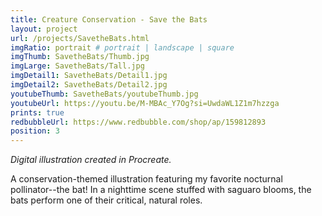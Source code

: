 ```yaml
---
title: Creature Conservation - Save the Bats
layout: project
url: /projects/SavetheBats.html
imgRatio: portrait # portrait | landscape | square
imgThumb: SavetheBats/Thumb.jpg
imgLarge: SavetheBats/Tall.jpg
imgDetail1: SavetheBats/Detail1.jpg
imgDetail2: SavetheBats/Detail2.jpg
youtubeThumb: SavetheBats/youtubeThumb.jpg
youtubeUrl: https://youtu.be/M-MBAc_Y7Og?si=UwdaWL1Z1m7hzzga
prints: true
redbubbleUrl: https://www.redbubble.com/shop/ap/159812893
position: 3
---
```


*Digital illustration created in Procreate.* 

A conservation-themed illustration featuring my favorite nocturnal pollinator--the bat! In a nighttime scene stuffed with saguaro blooms, the bats perform one of their critical, natural roles.